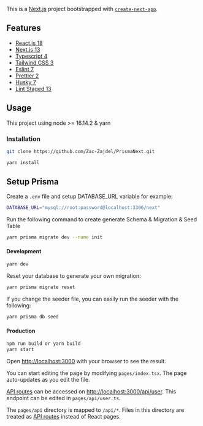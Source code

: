 This is a [Next.js](https://nextjs.org/) project bootstrapped with [`create-next-app`](https://github.com/vercel/next.js/tree/canary/packages/create-next-app).

## Features

- [React.js 18](https://reactjs.org/blog/2022/03/29/react-v18.html)
- [Next.js 13](https://nextjs.org/blog/next-12)
- [Typescript 4](https://www.typescriptlang.org/)
- [Tailwind CSS 3](https://tailwindcss.com/docs/)
- [Eslint 7](https://eslint.org/docs/user-guide/getting-started)
- [Prettier 2](https://prettier.io/docs/en/index.html)
- [Husky 7](https://typicode.github.io/husky/#/)
- [Lint Staged 13](https://github.com/okonet/lint-staged)

## Usage

This project using node >= 16.14.2 & yarn

### Installation

```bash
git clone https://github.com/Zac-Zajdel/PrismaNext.git
```

```bash
yarn install
```

## Setup Prisma

Create a `.env` file and setup DATABASE_URL variable for example:

```bash
DATABASE_URL="mysql://root:password@localhost:3306/next"
```

Run the following command to create generate Schema & Migration & Seed Table

```bash
yarn prisma migrate dev --name init
```

#### Development

```bash
yarn dev
```

Reset your database to generate your own migration:

```bash
yarn prisma migrate reset
```

If you change the seeder file, you can easily run the seeder with the following:

```bash
yarn prisma db seed
```

#### Production

```bash
npm run build or yarn build
yarn start
```

Open [http://localhost:3000](http://localhost:3000) with your browser to see the result.

You can start editing the page by modifying `pages/index.tsx`. The page auto-updates as you edit the file.

[API routes](https://nextjs.org/docs/api-routes/introduction) can be accessed on [http://localhost:3000/api/user](http://localhost:3000/api/user). This endpoint can be edited in `pages/api/user.ts`.

The `pages/api` directory is mapped to `/api/*`. Files in this directory are treated as [API routes](https://nextjs.org/docs/api-routes/introduction) instead of React pages.

```

```

